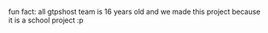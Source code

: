 fun fact: all gtpshost team is 16 years old and we made this project because it is a school project :p
